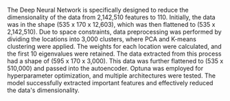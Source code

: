 The Deep Neural Network is specifically designed to reduce the dimensionality of the data from 2,142,510 features to 110. Initially, the data was in the shape (535 x 170 x 12,603), which was then flattened to (535 x 2,142,510). Due to space constraints, data preprocessing was performed by dividing the locations into 3,000 clusters, where PCA and K-means clustering were applied. The weights for each location were calculated, and the first 10 eigenvalues were retained. The data extracted from this process had a shape of (595 x 170 x 3,000). This data was further flattened to (535 x 510,000) and passed into the autoencoder. Optuna was employed for hyperparameter optimization, and multiple architectures were tested. The model successfully extracted important features and effectively reduced the data's dimensionality.
